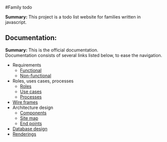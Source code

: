 #Family todo

**Summary:** This project is a todo list website for families written in javascript.  

## Documentation:  
  **Summary:** This is the official documentation.   
   Documentation consists of several links listed below, to ease the navigation.
  * Requirements
    * [Functional](doc/functional_requirements.md)
    * [Non-functional](doc/non_functional_requirements.md)
  * Roles, uses cases, processes
    * [Roles](blank)
    * [Use cases](blank)
    * [Processes](blank)
  * [Wire frames](blank)
  * Architecture design
    * [Components](blank)
    * [Site map](doc/sitemap.md)
    * [End points](/doc/html/familyTodo.html)
  * [Database design](doc/database_design.md)
  * [Renderings](blank)
